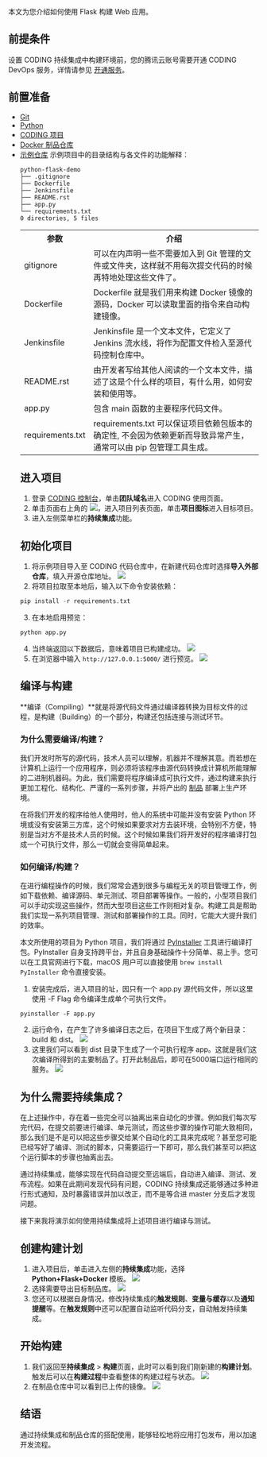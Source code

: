 本文为您介绍如何使用 Flask 构建 Web 应用。

## 前提条件
设置 CODING 持续集成中构建环境前，您的腾讯云账号需要开通 CODING DevOps 服务，详情请参见 [开通服务](https://cloud.tencent.com/document/product/1115/37268)。

## 前置准备[](id:prerequisite)
-   [Git](https://git-scm.com/)
-   [Python](https://www.python.org/)
-   [CODING 项目](https://help.coding.net/docs/start/project.html)
-   [Docker 制品仓库](https://cloud.tencent.com/document/product/1116/46527)
-   [示例仓库](https://coding-public.coding.net/public/python-flask-demo/python-flask-demo/git/files)
    示例项目中的目录结构与各文件的功能解释：
    ```git
    python-flask-demo
    ├── .gitignore
    ├── Dockerfile
    ├── Jenkinsfile
    ├── README.rst
    ├── app.py
    └── requirements.txt
    0 directories, 5 files
    ```
	<table>
   <tr>
      <th width="0px" style="text-align:center">参数</td>
      <th width="0px" style="text-align:center">介绍</td>
   </tr>
   <tr>
      <td>gitignore</td>
      <td>可以在内声明一些不需要加入到 Git 管理的文件或文件夹，这样就不用每次提交代码的时候再特地处理这些文件了。</td>
   </tr>
   <tr>
      <td>Dockerfile</td>
      <td> Dockerfile 就是我们用来构建 Docker 镜像的源码，Docker 可以读取里面的指令来自动构建镜像。</td>
   </tr>
   <tr>
      <td>Jenkinsfile</td>
      <td>Jenkinsfile 是一个文本文件，它定义了 Jenkins 流水线，将作为配置文件检入至源代码控制仓库中。</td>
   </tr>
   <tr>
      <td>README.rst</td>
      <td>由开发者写给其他人阅读的一个文本文件，描述了这是个什么样的项目，有什么用，如何安装和使用等。</td>
   </tr>
   <tr>
      <td>app.py</td>
      <td> 包含 main 函数的主要程序代码文件。</td>
   </tr>
   <tr>
      <td>requirements.txt</td>
      <td>requirements.txt 可以保证项目依赖包版本的确定性, 不会因为依赖更新而导致异常产生，通常可以由 pip 包管理工具生成。</td>
   </tr>
</table>

## 进入项目
1. 登录 [CODING 控制台](https://console.cloud.tencent.com/coding)，单击**团队域名**进入 CODING 使用页面。
2. 单击页面右上角的 <img src ="https://main.qcloudimg.com/raw/d94a8e60dd3a41d0af07d72ae0e9d70e.png" style ="margin:0">，进入项目列表页面，单击**项目图标**进入目标项目。
3.  进入左侧菜单栏的**持续集成**功能。

## 初始化项目[](id:init)
1. 将示例项目导入至 CODING 代码仓库中，在新建代码仓库时选择**导入外部仓库**，填入开源仓库地址。
![](https://qcloudimg.tencent-cloud.cn/raw/8672184d6ebb4ad39a55c8c5f7f0619a.png)
2. 将项目拉取至本地后，输入以下命令安装依赖：
```python
pip install -r requirements.txt
```
3. 在本地启用预览：
```python
python app.py
```
4. 当终端返回以下数据后，意味着项目已构建成功。
![](https://qcloudimg.tencent-cloud.cn/raw/fa1ef27b28deb96f433e963b8485cc5e.png)
5. 在浏览器中输入 `http://127.0.0.1:5000/` 进行预览。
![](https://qcloudimg.tencent-cloud.cn/raw/36eb469d5957cd708ee21498475d8de1.png)

## 编译与构建[](id:compiling-building)
**编译（Compiling）**就是将源代码文件通过编译器转换为目标文件的过程，是构建（Building）的一个部分，构建还包括连接与测试环节。

### 为什么需要编译/构建？[](id:why-compiling)
我们开发时所写的源代码，技术人员可以理解，机器并不理解其意。而若想在计算机上运行一个应用程序，则必须将该程序由源代码转换成计算机所能理解的二进制机器码。为此，我们需要将程序编译成可执行文件，通过构建来执行更加工程化、结构化、严谨的一系列步骤，并将产出的 [制品](https://en.wikipedia.org/wiki/Artifact_(software_development)) 部署上生产环境。

在将我们开发的程序给他人使用时，他人的系统中可能并没有安装 Python 环境或没有安装第三方库，这个时候如果要求对方去装环境，会特别不方便，特别是当对方不是技术人员的时候。这个时候如果我们将开发好的程序编译打包成一个可执行文件，那么一切就会变得简单起来。

### 如何编译/构建？[](id:how-compiling)
在进行编程操作的时候，我们常常会遇到很多与编程无关的项目管理工作，例如下载依赖、编译源码、单元测试、项目部署等操作。一般的，小型项目我们可以手动实现这些操作，然而大型项目这些工作则相对复杂。构建工具是帮助我们实现一系列项目管理、测试和部署操作的工具。同时，它能大大提升我们的效率。

本文所使用的项目为 Python 项目，我们将通过 [PyInstaller](https://pyinstaller.org/en/stable/installation.html) 工具进行编译打包。PyInstaller 自身支持跨平台，并且自身基础操作十分简单、易上手。您可以在工具官网进行下载，macOS 用户可以直接使用 `brew install PyInstaller` 命令直接安装。
1. 安装完成后，进入项目的址，因只有一个 app.py 源代码文件，所以这里使用 -F Flag 命令编译生成单个可执行文件。
```shell
pyinstaller -F app.py
```
2. 运行命令，在产生了许多编译日志之后，在项目下生成了两个新目录：build 和 dist。
![](https://qcloudimg.tencent-cloud.cn/raw/f747843e56747635234ff2a1c579a87f.png)
3. 这里我们可以看到 dist 目录下生成了一个可执行程序 app。这就是我们这次编译所得到的主要制品了。打开此制品后，即可在5000端口运行相同的服务。
![](https://qcloudimg.tencent-cloud.cn/raw/d0f40e3732b247f9c9aa7bf4b0388b7b.png)

## 为什么需要持续集成？[](id:why-ci)
在上述操作中，存在着一些完全可以抽离出来自动化的步骤。例如我们每次写完代码，在提交前要进行编译、单元测试，而这些步骤的操作可能大致相同，那么我们是不是可以把这些步骤交给某个自动化的工具来完成呢？甚至您可能已经写好了编译、测试的脚本，只需要运行一下即可，那么我们甚至可以把这个运行脚本的步骤也抽离出去。

通过持续集成，能够实现在代码自动提交至远端后，自动进入编译、测试、发布流程。如果在此期间发现代码有问题，CODING 持续集成还能够通过多种进行形式通知，及时暴露错误并加以改正，而不是等合进 master 分支后才发现问题。

接下来我将演示如何使用持续集成将上述项目进行编译与测试。

## 创建构建计划[](id:create-ci)
1. 进入项目后，单击进入左侧的**持续集成**功能，选择 **Python+Flask+Docker** 模板。
![](https://qcloudimg.tencent-cloud.cn/raw/459caed3596cfdcac73565b50c8c9409.png)
2. 选择需要导出目标制品库。
![](https://qcloudimg.tencent-cloud.cn/raw/1120d8e81d34da442fd46ad867e57308.png)
3. 您还可以根据自身情况，修改持续集成的**触发规则**、**变量与缓存**以及**通知提醒**等。在**触发规则**中还可以配置自动监听代码分支，自动触发持续集成。

## 开始构建[](id:start)
1. 我们返回至**持续集成** > **构建**页面，此时可以看到我们刚新建的**构建计划**。触发后可以在**构建过程**中查看整体的构建过程与状态。
![](https://qcloudimg.tencent-cloud.cn/raw/2cdacad4cb2d210620afdaaccd9a623d.png)
2. 在制品仓库中可以看到已上传的镜像。
![](https://qcloudimg.tencent-cloud.cn/raw/f4b2487198348b84b5765b3c52b37147.png)

## 结语[](id:end)
通过持续集成和制品仓库的搭配使用，能够轻松地将应用打包发布，用以加速开发流程。
